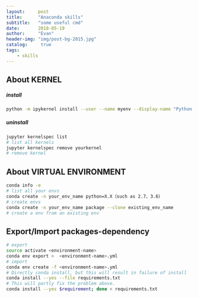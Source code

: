 ```yaml
---
layout:     post
title:      "Anaconda skills"
subtitle:   "some useful cmd"
date:       2018-05-19
author:     "Evan"
header-img: "img/post-bg-2015.jpg"
catalog:     true
tags:
    - skills
---
```


## About KERNEL

##### install

``` bash
python -m ipykernel install --user --name myenv --display-name "Python (myenv)"
```

##### uninstall 

```bash
jupyter kernelspec list
# list all kernels
jupyter kernelspec remove yourkernel
# remove kernel
```

## About VIRTUAL ENVIRONMENT

```bash
conda info -e
# list all your envs
conda create -n your_env_name python=X.X（such as 2.7、3.6）
# create envs
conda create -n your_env_name package --clone existing_env_name
# create a env from an existing env
```

## Export/Import packages-dependency

```bash
# export
source activate <environment-name>
conda env export >  <environment-name>.yml
# import
conda env create -f <environment-name>.yml
# Directly conda install, but this will result in failure of install
conda install --yes --file requirements.txt
# This will partly fix the problem above.
conda install --yes $requirement; done < requirements.txt



```
